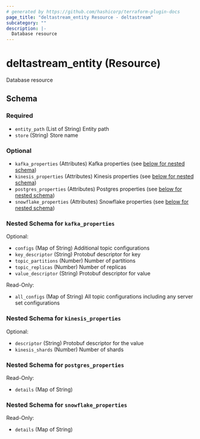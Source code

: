 ```yaml
---
# generated by https://github.com/hashicorp/terraform-plugin-docs
page_title: "deltastream_entity Resource - deltastream"
subcategory: ""
description: |-
  Database resource
---
```


# deltastream_entity (Resource)

Database resource



<!-- schema generated by tfplugindocs -->
## Schema

### Required

- `entity_path` (List of String) Entity path
- `store` (String) Store name

### Optional

- `kafka_properties` (Attributes) Kafka properties (see [below for nested schema](#nestedatt--kafka_properties))
- `kinesis_properties` (Attributes) Kinesis properties (see [below for nested schema](#nestedatt--kinesis_properties))
- `postgres_properties` (Attributes) Postgres properties (see [below for nested schema](#nestedatt--postgres_properties))
- `snowflake_properties` (Attributes) Snowflake properties (see [below for nested schema](#nestedatt--snowflake_properties))

<a id="nestedatt--kafka_properties"></a>
### Nested Schema for `kafka_properties`

Optional:

- `configs` (Map of String) Additional topic configurations
- `key_descriptor` (String) Protobuf descriptor for key
- `topic_partitions` (Number) Number of partitions
- `topic_replicas` (Number) Number of replicas
- `value_descriptor` (String) Protobuf descriptor for value

Read-Only:

- `all_configs` (Map of String) All topic configurations including any server set configurations


<a id="nestedatt--kinesis_properties"></a>
### Nested Schema for `kinesis_properties`

Optional:

- `descriptor` (String) Protobuf descriptor for the value
- `kinesis_shards` (Number) Number of shards


<a id="nestedatt--postgres_properties"></a>
### Nested Schema for `postgres_properties`

Read-Only:

- `details` (Map of String)


<a id="nestedatt--snowflake_properties"></a>
### Nested Schema for `snowflake_properties`

Read-Only:

- `details` (Map of String)
